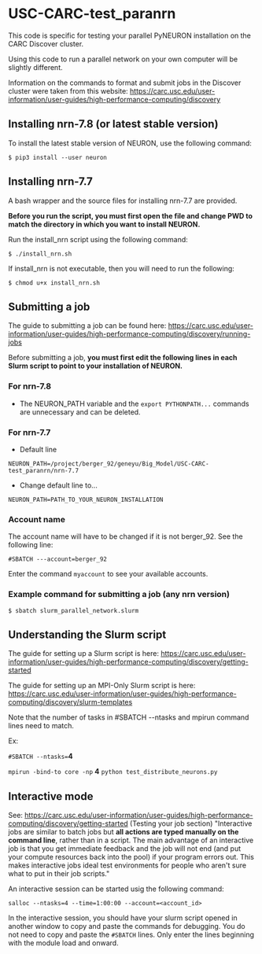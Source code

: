 # USC-CARC-test_paranrn

This code is specific for testing your parallel PyNEURON installation on the CARC Discover cluster. 

Using this code to run a parallel network on your own computer will be slightly different.

Information on the commands to format and submit jobs in the Discover cluster were taken from this website: https://carc.usc.edu/user-information/user-guides/high-performance-computing/discovery

## Installing nrn-7.8 (or latest stable version)
To install the latest stable version of NEURON, use the following command:

```
$ pip3 install --user neuron
```

## Installing nrn-7.7

A bash wrapper and the source files for installing nrn-7.7 are provided.

**Before you run the script, you must first open the file and change PWD to match the directory in which you want to install NEURON.**

Run the install_nrn script using the following command:

```
$ ./install_nrn.sh
```

If install_nrn is not executable, then you will need to run the following:

```
$ chmod u+x install_nrn.sh
```

## Submitting a job
The guide to submitting a job can be found here: https://carc.usc.edu/user-information/user-guides/high-performance-computing/discovery/running-jobs

Before submitting a job, **you must first edit the following lines in each Slurm script to point to your installation of NEURON.**

### For nrn-7.8
* The NEURON_PATH variable and the ```export PYTHONPATH...``` commands are unnecessary and can be deleted.

### For nrn-7.7
* Default line
```
NEURON_PATH=/project/berger_92/geneyu/Big_Model/USC-CARC-test_paranrn/nrn-7.7
```

* Change default line to...
```
NEURON_PATH=PATH_TO_YOUR_NEURON_INSTALLATION
```

### Account name
The account name will have to be changed if it is not berger_92. See the following line:
```
#SBATCH ---account=berger_92
```
Enter the command ```myaccount``` to see your available accounts.

### Example command for submitting a job (any nrn version)
```
$ sbatch slurm_parallel_network.slurm
```

## Understanding the Slurm script
The guide for setting up a Slurm script is here: https://carc.usc.edu/user-information/user-guides/high-performance-computing/discovery/getting-started

The guide for setting up an MPI-Only Slurm script is here: https://carc.usc.edu/user-information/user-guides/high-performance-computing/discovery/slurm-templates

Note that the number of tasks in #SBATCH --ntasks and mpirun command lines need to match.

Ex:

```#SBATCH --ntasks=```**4**

```mpirun -bind-to core -np``` **4** ```python test_distribute_neurons.py```

## Interactive mode
See: https://carc.usc.edu/user-information/user-guides/high-performance-computing/discovery/getting-started (Testing your job section)
"Interactive jobs are similar to batch jobs but **all actions are typed manually on the command line**, rather than in a script. The main advantage of an interactive job is that you get immediate feedback and the job will not end (and put your compute resources back into the pool) if your program errors out. This makes interactive jobs ideal test environments for people who aren't sure what to put in their job scripts."

An interactive session can be started usig the following command:
```
salloc --ntasks=4 --time=1:00:00 --account=<account_id>
```

In the interactive session, you should have your slurm script opened in another window to copy and paste the commands for debugging. You do not need to copy and paste the ```#SBATCH``` lines. Only enter the lines beginning with the module load and onward.

